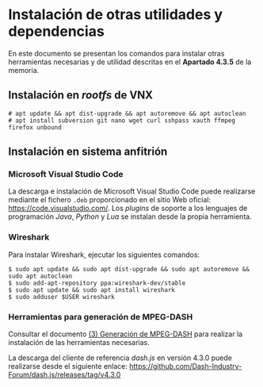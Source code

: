 # Instalación de otras utilidades y dependencias

En este documento se presentan los comandos para instalar otras herramientas necesarias y de utilidad descritas en el **Apartado 4.3.5** de la memoria.

## Instalación en _rootfs_ de VNX

```
# apt update && apt dist-upgrade && apt autoremove && apt autoclean
# apt install subversion git nano wget curl sshpass xauth ffmpeg firefox unbound
```

## Instalación en sistema anfitrión

### Microsoft Visual Studio Code

La descarga e instalación de Microsoft Visual Studio Code puede realizarse mediante el fichero `.deb` proporcionado en el sitio Web oficial: https://code.visualstudio.com/.
Los _plugins_ de soporte a los lenguajes de programación _Java_, _Python_ y _Lua_ se instalan desde la propia herramienta.

### Wireshark

Para instalar Wireshark, ejecutar los siguientes comandos:

```
$ sudo apt update && sudo apt dist-upgrade && sudo apt autoremove && sudo apt autoclean
$ sudo add-apt-repository ppa:wireshark-dev/stable
$ sudo apt update && sudo apt install wireshark
$ sudo adduser $USER wireshark
```

### Herramientas para generación de MPEG-DASH

Consultar el documento [(3) Generación de MPEG-DASH](https://github.com/martinezgarciadavid/tfm-muit-etsit-upm/blob/main/Documentaci%C3%B3n%20y%20gu%C3%ADas/Otras/(3)%20Generaci%C3%B3n%20de%20MPEG-DASH.md)
para realizar la instalación de las herramientas necesarias.

La descarga del cliente de referencia _dash.js_ en versión 4.3.0 puede realizarse desde el siguiente enlace: https://github.com/Dash-Industry-Forum/dash.js/releases/tag/v4.3.0
